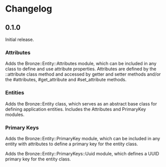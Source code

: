 # Changelog

## 0.1.0

Initial release.

### Attributes

Adds the Bronze::Entity::Attributes module, which can be included in any class to define and use attribute properties. Attributes are defined by the ::attribute class method and accessed by getter and setter methods and/or the #attributes, #get_attribute and #set_attribute methods.

### Entities

Adds the Bronze::Entity class, which serves as an abstract base class for defining application entities. Includes the Attributes and PrimaryKey modules.

### Primary Keys

Adds the Bronze::Entity::PrimaryKey module, which can be included in any entity with attributes to define a primary key for the entity class.

Adds the Bronze::Entity::PrimaryKeys::Uuid module, which defines a UUID primary key for the entity class.
